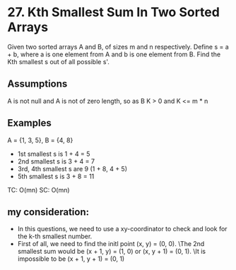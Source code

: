 # 27. Kth Smallest Sum In Two Sorted Arrays
Given two sorted arrays A and B, of sizes m and n respectively. 
Define s = a + b, where a is one element from A and b is one element from B. Find the Kth smallest s out of all possible s'.

## Assumptions

A is not null and A is not of zero length, so as B
K > 0 and K <= m * n

## Examples

A = {1, 3, 5}, B = {4, 8}
+ 1st smallest s is 1 + 4 = 5
+ 2nd smallest s is 3 + 4 = 7
+ 3rd, 4th smallest s are 9 (1 + 8, 4 + 5) 
+ 5th smallest s is 3 + 8 = 11

TC: O(mn)
SC: O(mn)

## my consideration:
+ In this questions, we need to use a xy-coordinator to check and look for the k-th smallest number.
+ First of all, we need to find the initl point (x, y) = (0, 0). \The 2nd smallest sum would be (x + 1, y) = (1, 0) or  (x, y + 1) = (0, 1). \It is impossible to be (x + 1, y + 1) = (0, 1)


  
```
